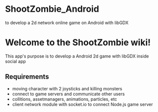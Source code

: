 # ShootZombie_Android
to develop a 2d network online game on Android with libGDX

# Welcome to the ShootZombie wiki!

This app's purpose is to develop a Android 2d game with libGDX inside social app

## Requirements
* moving character with 2 joysticks and killing monsters
* connect to game servers and communicate other users
* collitions, assetmanagers, animations, particles, etc
* client network module with socket.io to connect Node.js game server
